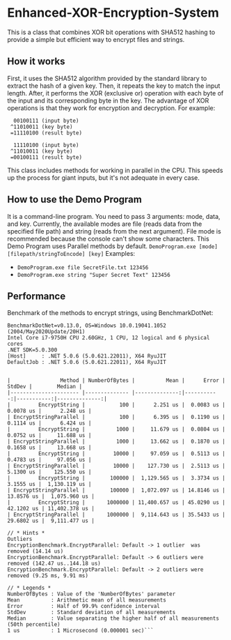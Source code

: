 # Enhanced-XOR-Encryption-System

This is a class that combines XOR bit operations with SHA512 hashing to provide a simple but efficient way to encrypt
files and strings.

## How it works

First, it uses the SHA512 algorithm provided by the standard library to extract the hash of a given key. Then, it
repeats the key to match the input length. After, it performs the XOR (exclusive or) operation with each byte of the
input and its corresponding byte in the key. The advantage of XOR operations is that they work for encryption and
decryption. For example:

 ```
   00100111 (input byte)
  ^11010011 (key byte)
  =11110100 (result byte)
  
   11110100 (input byte)
  ^11010011 (key byte)
  =00100111 (result byte)
 ```

This class includes methods for working in parallel in the CPU. This speeds up the process for giant inputs, but it's not 
adequate in every case.

## How to use the Demo Program

It is a command-line program. You need to pass 3 arguments: mode, data, and key. Currently, the available modes are
file (reads data from the specified file path) and string (reads from the next argument). File mode is recommended
because the console can't show some characters. This Demo Program uses Parallel methods by default.
`DemoProgram.exe [mode] [filepath/stringToEncode] [key]`
Examples:

* `DemoProgram.exe file SecretFile.txt 123456`
* `DemoProgram.exe string "Super Secret Text" 123456`

## Performance
Benchmark of the methods to encrypt strings, using BenchmarkDotNet:

```
BenchmarkDotNet=v0.13.0, OS=Windows 10.0.19041.1052 (2004/May2020Update/20H1)
Intel Core i7-9750H CPU 2.60GHz, 1 CPU, 12 logical and 6 physical cores
.NET SDK=5.0.300
[Host]     : .NET 5.0.6 (5.0.621.22011), X64 RyuJIT
DefaultJob : .NET 5.0.6 (5.0.621.22011), X64 RyuJIT


|                Method | NumberOfBytes |          Mean |      Error |     StdDev |        Median |
|---------------------- |-------------- |--------------:|-----------:|-----------:|--------------:|
|         EncryptString |           100 |      2.251 us |  0.0083 us |  0.0078 us |      2.248 us |
| EncryptStringParallel |           100 |      6.395 us |  0.1190 us |  0.1114 us |      6.424 us |
|         EncryptString |          1000 |     11.679 us |  0.0804 us |  0.0752 us |     11.688 us |
| EncryptStringParallel |          1000 |     13.662 us |  0.1870 us |  0.1658 us |     13.668 us |
|         EncryptString |         10000 |     97.059 us |  0.5113 us |  0.4783 us |     97.056 us |
| EncryptStringParallel |         10000 |    127.730 us |  2.5113 us |  5.1300 us |    125.550 us |
|         EncryptString |        100000 |  1,129.565 us |  3.3734 us |  3.1555 us |  1,130.119 us |
| EncryptStringParallel |        100000 |  1,072.097 us | 14.8146 us | 13.8576 us |  1,075.960 us |
|         EncryptString |       1000000 | 11,400.657 us | 45.0290 us | 42.1202 us | 11,402.378 us |
| EncryptStringParallel |       1000000 |  9,114.643 us | 35.5433 us | 29.6802 us |  9,111.477 us |

// * Hints *
Outliers
EncryptionBenchmark.EncryptParallel: Default -> 1 outlier  was  removed (14.14 us)
EncryptionBenchmark.EncryptParallel: Default -> 6 outliers were removed (142.47 us..144.18 us)
EncryptionBenchmark.EncryptParallel: Default -> 2 outliers were removed (9.25 ms, 9.91 ms)

// * Legends *
NumberOfBytes : Value of the 'NumberOfBytes' parameter
Mean          : Arithmetic mean of all measurements
Error         : Half of 99.9% confidence interval
StdDev        : Standard deviation of all measurements
Median        : Value separating the higher half of all measurements (50th percentile)
1 us          : 1 Microsecond (0.000001 sec)```
 
 
